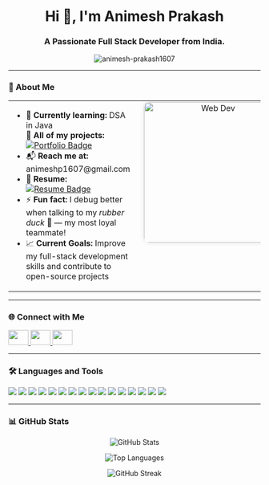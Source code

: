<h1 align="center">Hi 👋, I'm Animesh Prakash</h1>
<h3 align="center">A Passionate Full Stack Developer from India.</h3>



<p align="center">
  <img src="https://komarev.com/ghpvc/?username=animesh-prakash1607&label=Profile%20views&color=0e75b6&style=flat" alt="animesh-prakash1607" />
</p>

---

### 💫 About Me

<table>
  <tr>
    <td style="vertical-align: top; padding-right: 20px;">
      <ul>
        <li>🌱 <strong>Currently learning:</strong> DSA in Java</li>
        <li">💼 <strong>All of my projects:</strong>
          <a href="https://portfolioofanimesh.netlify.app" target="_blank">
            <img src="https://img.shields.io/badge/Visit-Portfolio-blue?style=flat&logo=google-chrome&logoColor=white" alt="Portfolio Badge"/>
          </a>
        </li>
        <li>📬 <strong>Reach me at:</strong> animeshp1607@gmail.com</li>
        <li>📄 <strong>Resume:</strong>
          <a href="https://drive.google.com/file/d/1fNXNfWCPHvDHwjLAQktILkp0sPXEaljX/view?usp=sharing" target="_blank">
            <img src="https://img.shields.io/badge/View-Resume-critical?style=flat&logo=adobeacrobatreader&logoColor=white" alt="Resume Badge"/>
          </a>
        </li>
        <li>⚡ <strong>Fun fact:</strong> I debug better when talking to my <em>rubber duck</em> 🐤 — my most loyal teammate!</li>
        <li>📈 <strong>Current Goals:</strong> Improve my full-stack development skills and contribute to open-source projects</li>
      </ul>
    </td>
    <td style="vertical-align: top;">
      <div align="center">
        <img src="https://img.freepik.com/free-vector/website-development-banner_33099-1687.jpg?t=st=1746545954~exp=1746549554~hmac=109695d40cdfb30e63e7cefe688db783e608d394a240ff4005650bd7c71202f0&w=1380"
             alt="Web Dev"
             width="280"
             style="border-radius: 10px; box-shadow: 0 0 10px rgba(0,0,0,0.1);"/>
      </div>
    </td>
  </tr>
</table>


---

### 🌐 Connect with Me

<p>
  <a href="https://linkedin.com/in/animesh-prakash1607" target="_blank">
    <img src="https://raw.githubusercontent.com/rahuldkjain/github-profile-readme-generator/master/src/images/icons/Social/linked-in-alt.svg" height="30" width="40" />
  </a>
  <a href="https://www.leetcode.com/animesh_prakash07" target="_blank">
    <img src="https://raw.githubusercontent.com/rahuldkjain/github-profile-readme-generator/master/src/images/icons/Social/leet-code.svg" height="30" width="40" />
  </a>
  <a href="https://www.instagram.com/animeshp_1607/?hl=en" target="_blank">
    <img src="https://raw.githubusercontent.com/rahuldkjain/github-profile-readme-generator/master/src/images/icons/Social/instagram.svg" height="30" width="40" />
  </a>
</p>

---

### 🛠️ Languages and Tools

<p align="">
  <img src="https://img.shields.io/badge/HTML5-E34F26?style=flat&logo=html5&logoColor=white"/>
  <img src="https://img.shields.io/badge/CSS3-1572B6?style=flat&logo=css3&logoColor=white"/>
  <img src="https://img.shields.io/badge/JavaScript-F7DF1E?style=flat&logo=javascript&logoColor=black"/>
  <img src="https://img.shields.io/badge/React-20232A?style=flat&logo=react&logoColor=61DAFB"/>
  <img src="https://img.shields.io/badge/Express.js-000000?style=flat&logo=express&logoColor=white"/>
  <img src="https://img.shields.io/badge/Node.js-339933?style=flat&logo=node.js&logoColor=white"/>
  <img src="https://img.shields.io/badge/MongoDB-4EA94B?style=flat&logo=mongodb&logoColor=white"/>
  <img src="https://img.shields.io/badge/Tailwind_CSS-38B2AC?style=flat&logo=tailwind-css&logoColor=white"/>
  <img src="https://img.shields.io/badge/Git-F05032?style=flat&logo=git&logoColor=white"/>
  <img src="https://img.shields.io/badge/GitHub-181717?style=flat&logo=github&logoColor=white"/>
  <img src="https://img.shields.io/badge/Postman-FF6C37?style=flat&logo=postman&logoColor=white"/>
  <img src="https://img.shields.io/badge/C-00599C?style=flat&logo=c&logoColor=white"/>
  <img src="https://img.shields.io/badge/C++-00599C?style=flat&logo=c%2B%2B&logoColor=white"/>
  <img src="https://img.shields.io/badge/Java-007396?style=flat&logo=java&logoColor=white"/>
  <img src="https://img.shields.io/badge/DSA-0081C9?style=flat&logo=codeforces&logoColor=white"/>
  <img src="https://img.shields.io/badge/Netlify-00C7B7?style=flat&logo=netlify&logoColor=white"/>
</p>


---

### 📊 GitHub Stats

<p align="center">
  <img src="https://github-readme-stats.vercel.app/api?username=animesh-prakash1607&show_icons=true&theme=default" alt="GitHub Stats" />
</p>

<p align="center">
  <img src="https://github-readme-stats.vercel.app/api/top-langs?username=animesh-prakash1607&show_icons=true&layout=compact" alt="Top Languages" />
</p>

<p align="center">
  <img src="https://github-readme-streak-stats.herokuapp.com/?user=animesh-prakash1607" alt="GitHub Streak" />
</p>
